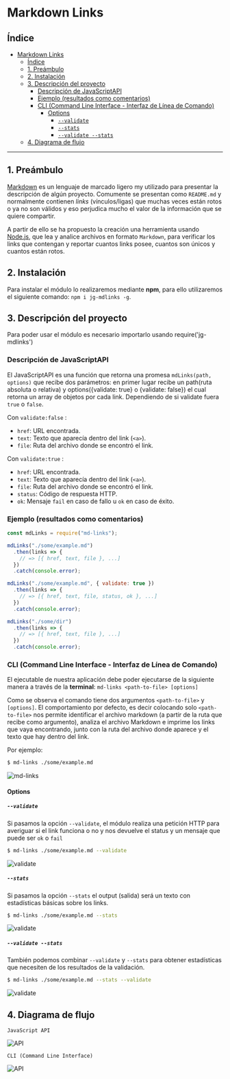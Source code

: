# Markdown Links

## Índice

- [Markdown Links](#markdown-links)
  - [Índice](#índice)
  - [1. Preámbulo](#1-preámbulo)
  - [2. Instalación](#2-instalación)
  - [3. Descripción del proyecto](#3-descripción-del-proyecto)
    - [Descripción de JavaScriptAPI](#descripción-de-javascriptapi)
    - [Ejemplo (resultados como comentarios)](#ejemplo-resultados-como-comentarios)
    - [CLI (Command Line Interface - Interfaz de Línea de Comando)](#cli-command-line-interface---interfaz-de-línea-de-comando)
      - [Options](#options)
        - [`--validate`](#--validate)
        - [`--stats`](#--stats)
        - [`--validate --stats`](#--validate---stats)
  - [4. Diagrama de flujo](#4-diagrama-de-flujo)
 
***

## 1. Preámbulo

[Markdown](https://es.wikipedia.org/wiki/Markdown) es un lenguaje de marcado
ligero my utilizado para presentar la descripción de algún proyecto. Comumente se presentan como `README.md` y normalmente contienen _links_ (vínculos/ligas) que
muchas veces están rotos o ya no son válidos y eso perjudica mucho el valor de
la información que se quiere compartir. 

A partir de ello se ha propuesto la creación una herramienta usando [Node.js](https://nodejs.org/), que lea y analice archivos en formato `Markdown`, para verificar los links que contengan y reportar cuantos links posee, cuantos son únicos y cuantos están rotos.

## 2. Instalación

Para instalar el módulo lo realizaremos mediante **npm**, para ello utilizaremos el siguiente comando: `npm i jg-mdlinks -g`.

## 3. Descripción del proyecto

Para poder usar el módulo es necesario importarlo usando require('jg-mdlinks')

### Descripción de JavaScriptAPI 

El JavaScriptAPI es una función que retorna una promesa `mdLinks(path, options)` que recibe dos parámetros: en primer lugar recibe un path(ruta absoluta o relativa) y options({validate: true} o {validate: false}) el cual retorna un array de objetos por cada link. Dependiendo de si validate fuera `true` o `false`.

Con `validate:false` :

* `href`: URL encontrada.
* `text`: Texto que aparecía dentro del link (`<a>`).
* `file`: Ruta del archivo donde se encontró el link.

Con `validate:true` :

* `href`: URL encontrada.
* `text`: Texto que aparecía dentro del link (`<a>`).
* `file`: Ruta del archivo donde se encontró el link.
* `status`: Código de respuesta HTTP.
* `ok`: Mensaje `fail` en caso de fallo u `ok` en caso de éxito.

### Ejemplo (resultados como comentarios)

```js
const mdLinks = require("md-links");

mdLinks("./some/example.md")
  .then(links => {
    // => [{ href, text, file }, ...]
  })
  .catch(console.error);

mdLinks("./some/example.md", { validate: true })
  .then(links => {
    // => [{ href, text, file, status, ok }, ...]
  })
  .catch(console.error);

mdLinks("./some/dir")
  .then(links => {
    // => [{ href, text, file }, ...]
  })
  .catch(console.error);
```

### CLI (Command Line Interface - Interfaz de Línea de Comando)

El ejecutable de nuestra aplicación debe poder ejecutarse de la siguiente
manera a través de la **terminal**: `md-links <path-to-file> [options]`

Como se observa el comando tiene dos argumentos `<path-to-file>` y `[options]`. El comportamiento por defecto, es decir colocando solo `<path-to-file>` nos permite identificar el archivo markdown (a partir de la ruta que recibe como argumento), analiza el archivo Markdown e imprime los links que vaya encontrando, junto con la ruta del archivo donde aparece y el texto
que hay dentro del link.

Por ejemplo:

```sh
$ md-links ./some/example.md
```

![md-links](mdLinks.PNG)


#### Options

##### `--validate`

Si pasamos la opción `--validate`, el módulo realiza una petición HTTP para
averiguar si el link funciona o no y nos devuelve el status y un mensaje que puede ser `ok` o `fail` 

```sh
$ md-links ./some/example.md --validate
```

![validate](validate.PNG)


##### `--stats`

Si pasamos la opción `--stats` el output (salida) será un texto con estadísticas
básicas sobre los links.

```sh
$ md-links ./some/example.md --stats
```

![validate](stats.PNG)

##### `--validate --stats`

También podemos combinar `--validate` y `--stats` para obtener estadísticas que
necesiten de los resultados de la validación.

```sh
$ md-links ./some/example.md --stats --validate
```

![validate](validateStats.PNG)

## 4. Diagrama de flujo

`JavaScript API`

![API](JavaScriptAPI.png)

`CLI (Command Line Interface)`

![API](CLI.png)



